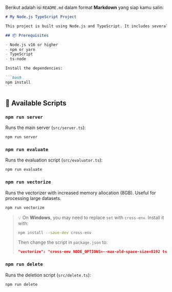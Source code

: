 Berikut adalah isi `README.md` dalam format **Markdown** yang siap kamu salin:

````markdown
# My Node.js TypeScript Project

This project is built using Node.js and TypeScript. It includes several scripts for running a server, evaluating, vectorizing data, and deleting data.

## 📦 Prerequisites

- Node.js v16 or higher
- npm or yarn
- TypeScript
- ts-node

Install the dependencies:

```bash
npm install
```
````

## 🚀 Available Scripts

### `npm run server`

Runs the main server (`src/server.ts`):

```bash
npm run server
```

### `npm run evaluate`

Runs the evaluation script (`src/evaluator.ts`):

```bash
npm run evaluate
```

### `npm run vectorize`

Runs the vectorizer with increased memory allocation (8GB). Useful for processing large datasets.

```bash
npm run vectorize
```

> 💡 On **Windows**, you may need to replace `set` with `cross-env`. Install it with:
>
> ```bash
> npm install --save-dev cross-env
> ```
>
> Then change the script in `package.json` to:
>
> ```json
> "vectorize": "cross-env NODE_OPTIONS=--max-old-space-size=8192 ts-node src/index.ts"
> ```

### `npm run delete`

Runs the deletion script (`src/delete.ts`):

```bash
npm run delete
```
